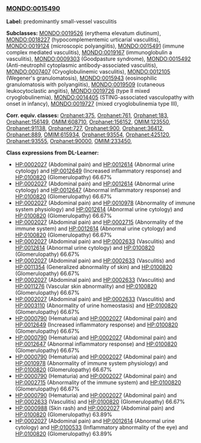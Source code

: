 
### [MONDO:0015490](http://purl.obolibrary.org/obo/MONDO_0015490)
**Label:** predominantly small-vessel vasculitis

**Subclasses:** [MONDO:0019526](http://purl.obolibrary.org/obo/MONDO_0019526) (erythema elevatum diutinum), [MONDO:0018227](http://purl.obolibrary.org/obo/MONDO_0018227) (hypocomplementemic urticarial vasculitis), [MONDO:0019124](http://purl.obolibrary.org/obo/MONDO_0019124) (microscopic polyangiitis), [MONDO:0015491](http://purl.obolibrary.org/obo/MONDO_0015491) (immune complex mediated vasculitis), [MONDO:0019167](http://purl.obolibrary.org/obo/MONDO_0019167) (immunoglobulin a vasculitis), [MONDO:0009303](http://purl.obolibrary.org/obo/MONDO_0009303) (Goodpasture syndrome), [MONDO:0015492](http://purl.obolibrary.org/obo/MONDO_0015492) (Anti-neutrophil cytoplasmic antibody-associated vasculitis), [MONDO:0007407](http://purl.obolibrary.org/obo/MONDO_0007407) (Cryoglobulinemic vasculitis), [MONDO:0012105](http://purl.obolibrary.org/obo/MONDO_0012105) (Wegener's granulomatosis), [MONDO:0015943](http://purl.obolibrary.org/obo/MONDO_0015943) (eosinophilic granulomatosis with polyangiitis), [MONDO:0019509](http://purl.obolibrary.org/obo/MONDO_0019509) (cutaneous leukocytoclastic angiitis), [MONDO:0019726](http://purl.obolibrary.org/obo/MONDO_0019726) (type II mixed cryoglobulinemia), [MONDO:0014405](http://purl.obolibrary.org/obo/MONDO_0014405) (STING-associated vasculopathy with onset in infancy), [MONDO:0019727](http://purl.obolibrary.org/obo/MONDO_0019727) (mixed cryoglobulinemia type III), 

**Corr. equiv. classes:** [Orphanet:375](http://www.orpha.net/ORDO/Orphanet_375), [Orphanet:761](http://www.orpha.net/ORDO/Orphanet_761), [Orphanet:183](http://www.orpha.net/ORDO/Orphanet_183), [Orphanet:156149](http://www.orpha.net/ORDO/Orphanet_156149), [OMIM:608710](http://purl.obolibrary.org/obo/OMIM_608710), [Orphanet:156152](http://www.orpha.net/ORDO/Orphanet_156152), [OMIM:123550](http://purl.obolibrary.org/obo/OMIM_123550), [Orphanet:91138](http://www.orpha.net/ORDO/Orphanet_91138), [Orphanet:727](http://www.orpha.net/ORDO/Orphanet_727), [Orphanet:900](http://www.orpha.net/ORDO/Orphanet_900), [Orphanet:36412](http://www.orpha.net/ORDO/Orphanet_36412), [Orphanet:889](http://www.orpha.net/ORDO/Orphanet_889), [OMIM:615934](http://purl.obolibrary.org/obo/OMIM_615934), [Orphanet:93554](http://www.orpha.net/ORDO/Orphanet_93554), [Orphanet:425120](http://www.orpha.net/ORDO/Orphanet_425120), [Orphanet:93555](http://www.orpha.net/ORDO/Orphanet_93555), [Orphanet:90000](http://www.orpha.net/ORDO/Orphanet_90000), [OMIM:233450](http://purl.obolibrary.org/obo/OMIM_233450), 

**Class expressions from DL-Learner:**

- [HP:0002027](http://purl.obolibrary.org/obo/HP_0002027) (Abdominal pain) and [HP:0012614](http://purl.obolibrary.org/obo/HP_0012614) (Abnormal urine cytology) and [HP:0012649](http://purl.obolibrary.org/obo/HP_0012649) (Increased inflammatory response) and [HP:0100820](http://purl.obolibrary.org/obo/HP_0100820) (Glomerulopathy) 66.67%
- [HP:0002027](http://purl.obolibrary.org/obo/HP_0002027) (Abdominal pain) and [HP:0012614](http://purl.obolibrary.org/obo/HP_0012614) (Abnormal urine cytology) and [HP:0012647](http://purl.obolibrary.org/obo/HP_0012647) (Abnormal inflammatory response) and [HP:0100820](http://purl.obolibrary.org/obo/HP_0100820) (Glomerulopathy) 66.67%
- [HP:0002027](http://purl.obolibrary.org/obo/HP_0002027) (Abdominal pain) and [HP:0010978](http://purl.obolibrary.org/obo/HP_0010978) (Abnormality of immune system physiology) and [HP:0012614](http://purl.obolibrary.org/obo/HP_0012614) (Abnormal urine cytology) and [HP:0100820](http://purl.obolibrary.org/obo/HP_0100820) (Glomerulopathy) 66.67%
- [HP:0002027](http://purl.obolibrary.org/obo/HP_0002027) (Abdominal pain) and [HP:0002715](http://purl.obolibrary.org/obo/HP_0002715) (Abnormality of the immune system) and [HP:0012614](http://purl.obolibrary.org/obo/HP_0012614) (Abnormal urine cytology) and [HP:0100820](http://purl.obolibrary.org/obo/HP_0100820) (Glomerulopathy) 66.67%
- [HP:0002027](http://purl.obolibrary.org/obo/HP_0002027) (Abdominal pain) and [HP:0002633](http://purl.obolibrary.org/obo/HP_0002633) (Vasculitis) and [HP:0012614](http://purl.obolibrary.org/obo/HP_0012614) (Abnormal urine cytology) and [HP:0100820](http://purl.obolibrary.org/obo/HP_0100820) (Glomerulopathy) 66.67%
- [HP:0002027](http://purl.obolibrary.org/obo/HP_0002027) (Abdominal pain) and [HP:0002633](http://purl.obolibrary.org/obo/HP_0002633) (Vasculitis) and [HP:0011354](http://purl.obolibrary.org/obo/HP_0011354) (Generalized abnormality of skin) and [HP:0100820](http://purl.obolibrary.org/obo/HP_0100820) (Glomerulopathy) 66.67%
- [HP:0002027](http://purl.obolibrary.org/obo/HP_0002027) (Abdominal pain) and [HP:0002633](http://purl.obolibrary.org/obo/HP_0002633) (Vasculitis) and [HP:0011276](http://purl.obolibrary.org/obo/HP_0011276) (Vascular skin abnormality) and [HP:0100820](http://purl.obolibrary.org/obo/HP_0100820) (Glomerulopathy) 66.67%
- [HP:0002027](http://purl.obolibrary.org/obo/HP_0002027) (Abdominal pain) and [HP:0002633](http://purl.obolibrary.org/obo/HP_0002633) (Vasculitis) and [HP:0003110](http://purl.obolibrary.org/obo/HP_0003110) (Abnormality of urine homeostasis) and [HP:0100820](http://purl.obolibrary.org/obo/HP_0100820) (Glomerulopathy) 66.67%
- [HP:0000790](http://purl.obolibrary.org/obo/HP_0000790) (Hematuria) and [HP:0002027](http://purl.obolibrary.org/obo/HP_0002027) (Abdominal pain) and [HP:0012649](http://purl.obolibrary.org/obo/HP_0012649) (Increased inflammatory response) and [HP:0100820](http://purl.obolibrary.org/obo/HP_0100820) (Glomerulopathy) 66.67%
- [HP:0000790](http://purl.obolibrary.org/obo/HP_0000790) (Hematuria) and [HP:0002027](http://purl.obolibrary.org/obo/HP_0002027) (Abdominal pain) and [HP:0012647](http://purl.obolibrary.org/obo/HP_0012647) (Abnormal inflammatory response) and [HP:0100820](http://purl.obolibrary.org/obo/HP_0100820) (Glomerulopathy) 66.67%
- [HP:0000790](http://purl.obolibrary.org/obo/HP_0000790) (Hematuria) and [HP:0002027](http://purl.obolibrary.org/obo/HP_0002027) (Abdominal pain) and [HP:0010978](http://purl.obolibrary.org/obo/HP_0010978) (Abnormality of immune system physiology) and [HP:0100820](http://purl.obolibrary.org/obo/HP_0100820) (Glomerulopathy) 66.67%
- [HP:0000790](http://purl.obolibrary.org/obo/HP_0000790) (Hematuria) and [HP:0002027](http://purl.obolibrary.org/obo/HP_0002027) (Abdominal pain) and [HP:0002715](http://purl.obolibrary.org/obo/HP_0002715) (Abnormality of the immune system) and [HP:0100820](http://purl.obolibrary.org/obo/HP_0100820) (Glomerulopathy) 66.67%
- [HP:0000790](http://purl.obolibrary.org/obo/HP_0000790) (Hematuria) and [HP:0002027](http://purl.obolibrary.org/obo/HP_0002027) (Abdominal pain) and [HP:0002633](http://purl.obolibrary.org/obo/HP_0002633) (Vasculitis) and [HP:0100820](http://purl.obolibrary.org/obo/HP_0100820) (Glomerulopathy) 66.67%
- [HP:0000988](http://purl.obolibrary.org/obo/HP_0000988) (Skin rash) and [HP:0002027](http://purl.obolibrary.org/obo/HP_0002027) (Abdominal pain) and [HP:0100820](http://purl.obolibrary.org/obo/HP_0100820) (Glomerulopathy) 63.89%
- [HP:0002027](http://purl.obolibrary.org/obo/HP_0002027) (Abdominal pain) and [HP:0012614](http://purl.obolibrary.org/obo/HP_0012614) (Abnormal urine cytology) and [HP:0100533](http://purl.obolibrary.org/obo/HP_0100533) (Inflammatory abnormality of the eye) and [HP:0100820](http://purl.obolibrary.org/obo/HP_0100820) (Glomerulopathy) 63.89%



